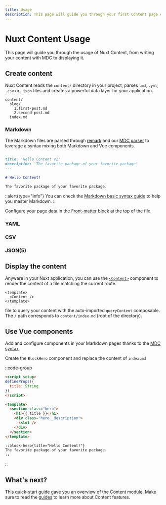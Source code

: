 ```yaml
---
title: Usage
description: This page will guide you through your first Content page creation, from writing your content to displaying it.
---
```


# Nuxt Content Usage

This page will guide you through the usage of Nuxt Content, from writing your content with MDC to displaying it.

## Create content

Nuxt Content reads the `content/` directory in your project, parses `.md`, `.yml`, `.csv` or `.json` files and creates a powerful data layer for your application.

``` [Directory structure]
content/
  blog/
    1.first-post.md
    2.second-post.md
  index.md
```

### Markdown

The Markdown files are parsed through [remark](https://github.com/remarkjs) and our [MDC parser](https://github.com/nuxt/content/tree/main/src/runtime/markdown-parser/remark-mdc) to leverage a syntax mixing both Markdown and Vue components.

```markdown [content/index.md]
---
title: 'Hello Content v2'
description: 'The favorite package of your favorite package'
---

# Hello Content!

The favorite package of your favorite package.
```

::alert{type="info"}
You can check the [Markdown basic syntax guide](https://www.markdownguide.org/basic-syntax) to help you master Markdown.
::

Configure your page data in the [Front-matter](/guide/writing-content/front-matter) block at the top of the file.


### YAML

### CSV

### JSON(5)



## Display the content

Anyware in your Nuxt application, you can use the [`<Content>`](/api/components#content) component to render the content of a file matching the current route.

```vue [app.vue]
<template>
  <Content />
</template>
```



 file to query your content with the auto-imported `queryContent` composable. The `/` path corresponds to `content/index.md` (root of the directory).

## Use Vue components

Add and configure components in your Markdown pages thanks to the [MDC syntax](/guide/writing/mdc).

Create the `BlockHero` component and replace the content of `index.md`

::code-group

  ```html [components/BlockHero.vue]
  <script setup>
  defineProps({
    title: String
  })
  </script>

  <template>
    <section class="hero">
      <h1>{{ title }}</h1>
      <div class="hero__description">
        <slot />
      </div>
    </section>
  </template>
  ```

  ```markdown [content/index.md]
  ::block-hero{title="Hello Content!"}
  The favorite package of your favorite package.
  ::
  ```

::

## What's next?

This quick-start guide gave you an overview of the Content module. Make sure to read the [guides](/guide/writing-content/content-directory) to learn more about Content features.
